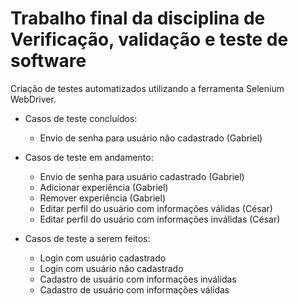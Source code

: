 # Trabalho final da disciplina de Verificação, validação e teste de software

Criação de testes automatizados utilizando a ferramenta Selenium WebDriver.

* Casos de teste concluídos:

  * Envio de senha para usuário não cadastrado (Gabriel)

* Casos de teste em andamento:

  * Envio de senha para usuário cadastrado (Gabriel) 
  * Adicionar experiência (Gabriel)
  * Remover experiência (Gabriel)
  * Editar perfil do usuário com informações válidas (César)
  * Editar perfil do usuário com informações inválidas (César)

* Casos de teste a serem feitos:

  * Login com usuário cadastrado
  * Login com usuário não cadastrado
  * Cadastro de usuário com informações inválidas
  * Cadastro de usuário com informações válidas
